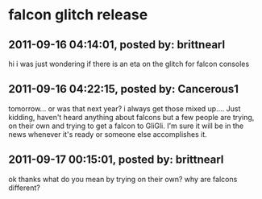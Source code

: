 # falcon glitch release

## 2011-09-16 04:14:01, posted by: brittnearl

hi i was just wondering if there is an eta on the glitch for falcon consoles

## 2011-09-16 04:22:15, posted by: Cancerous1

tomorrow... or was that next year? i always get those mixed up.... Just kidding, haven't heard anything about falcons but a few people are trying, on their own and trying to get a falcon to GliGli. I'm sure it will be in the news whenever it's ready or someone else accomplishes it.

## 2011-09-17 00:15:01, posted by: brittnearl

ok thanks what do you mean by trying on their own? why are falcons different?